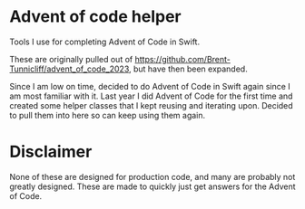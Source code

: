 # Advent of code helper

Tools I use for completing Advent of Code in Swift.

These are originally pulled out of https://github.com/Brent-Tunnicliff/advent_of_code_2023, but have then been expanded.

Since I am low on time, decided to do Advent of Code in Swift again since I am most familiar with it.
Last year I did Advent of Code for the first time and created some helper classes that I kept reusing and iterating upon.
Decided to pull them into here so can keep using them again.

# Disclaimer

None of these are designed for production code, and many are probably not greatly designed.
These are made to quickly just get answers for the Advent of Code.
